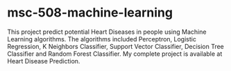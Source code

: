 # msc-508-machine-learning

This project predict potential Heart Diseases in people using Machine Learning algorithms. The algorithms
included Perceptron, Logistic Regression, K Neighbors Classifier, Support Vector Classifier, Decision
Tree Classifier and Random Forest Classifier. My complete project is available at Heart Disease
Prediction.
